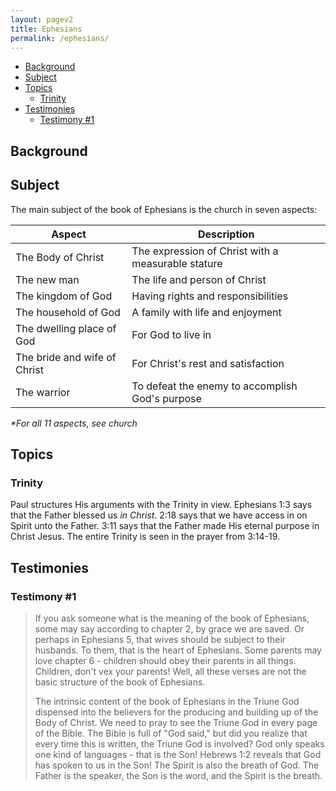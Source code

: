 ```yaml
---
layout: pagev2
title: Ephesians
permalink: /ephesians/
---
```

- [Background](#background)
- [Subject](#subject)
- [Topics](#topics)
  - [Trinity](#trinity)
- [Testimonies](#testimonies)
  - [Testimony #1](#testimony-1)

## Background

## Subject

The main subject of the book of Ephesians is the church in seven aspects:

| Aspect | Description |
| --- | --- |
| The Body of Christ | The expression of Christ with a measurable stature |
| The new man | The life and person of Christ |
| The kingdom of God | Having rights and responsibilities |
| The household of God | A family with life and enjoyment |
| The dwelling place of God | For God to live in |
| The bride and wife of Christ | For Christ's rest and satisfaction |
| The warrior | To defeat the enemy to accomplish God's purpose | 

*\*For all 11 aspects, see church*

## Topics

### Trinity

Paul structures His arguments with the Trinity in view. Ephesians 1:3 says that the Father blessed us *in Christ*. 2:18 says that we have access in on Spirit unto the Father. 3:11 says that the Father made His eternal purpose in Christ Jesus. The entire Trinity is seen in the prayer from 3:14-19. 

## Testimonies

### Testimony #1

>If you ask someone what is the meaning of the book of Ephesians, some may say according to chapter 2, by grace we are saved. Or perhaps in Ephesians 5, that wives should be subject to their husbands. To them, that is the heart of Ephesians. Some parents may love chapter 6 - children should obey their parents in all things. Children, don't vex your parents! Well, all these verses are not the basic structure of the book of Ephesians. 
>
>The intrinsic content of the book of Ephesians in the Triune God dispensed into the believers for the producing and building up of the Body of Christ. We need to pray to see the Triune God in every page of the Bible. The Bible is full of "God said," but did you realize that every time this is written, the Triune God is involved? God only speaks one kind of languages - that is the Son! Hebrews 1:2 reveals that God has spoken to us in the Son! The Spirit is also the breath of God. The Father is the speaker, the Son is the word, and the Spirit is the breath.
